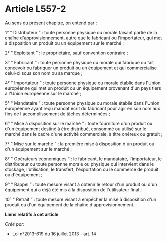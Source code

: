 # Article L557-2

Au sens du présent chapitre, on entend par :

1° " Distributeur ” : toute personne physique ou morale faisant partie de la chaîne d'approvisionnement, autre que le
fabricant ou l'importateur, qui met à disposition un produit ou un équipement sur le marché ;

2° " Exploitant ” : le propriétaire, sauf convention contraire ;

3° " Fabricant ” : toute personne physique ou morale qui fabrique ou fait concevoir ou fabriquer un produit ou un équipement
et qui commercialise celui-ci sous son nom ou sa marque ;

4° " Importateur ” : toute personne physique ou morale établie dans l'Union européenne qui met un produit ou un équipement
provenant d'un pays tiers à l'Union européenne sur le marché ;

5° " Mandataire ” : toute personne physique ou morale établie dans l'Union européenne ayant reçu mandat écrit du fabricant
pour agir en son nom aux fins de l'accomplissement de tâches déterminées ;

6° " Mise à disposition sur le marché ” : toute fourniture d'un produit ou d'un équipement destiné à être distribué, consommé
ou utilisé sur le marché dans le cadre d'une activité commerciale, à titre onéreux ou gratuit ;

7° " Mise sur le marché ” : la première mise à disposition d'un produit ou d'un équipement sur le marché ;

8° " Opérateurs économiques ” : le fabricant, le mandataire, l'importateur, le distributeur ou toute personne morale ou
physique qui intervient dans le stockage, l'utilisation, le transfert, l'exportation ou le commerce de produit ou
d'équipement ;

9° " Rappel ” : toute mesure visant à obtenir le retour d'un produit ou d'un équipement qui a déjà été mis à la disposition
de l'utilisateur final ;

10° " Retrait ” : toute mesure visant à empêcher la mise à disposition d'un produit ou d'un équipement de la chaîne
d'approvisionnement.

**Liens relatifs à cet article**

_Créé par_:

  - Loi n°2013-619 du 16 juillet 2013 - art. 14

